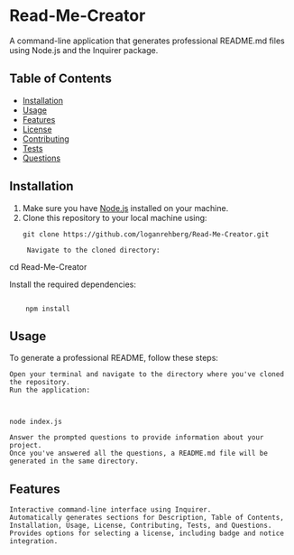 # Read-Me-Creator

A command-line application that generates professional README.md files using Node.js and the Inquirer package.

## Table of Contents
- [Installation](#installation)
- [Usage](#usage)
- [Features](#features)
- [License](#license)
- [Contributing](#contributing)
- [Tests](#tests)
- [Questions](#questions)

## Installation
1. Make sure you have [Node.js](https://nodejs.org/) installed on your machine.
2. Clone this repository to your local machine using:
   ```
   git clone https://github.com/loganrehberg/Read-Me-Creator.git

    Navigate to the cloned directory:

    ```

cd Read-Me-Creator

Install the required dependencies:

```

    npm install
```

## Usage

To generate a professional README, follow these steps:

    Open your terminal and navigate to the directory where you've cloned the repository.
    Run the application:

    

    node index.js

    Answer the prompted questions to provide information about your project.
    Once you've answered all the questions, a README.md file will be generated in the same directory.

## Features

    Interactive command-line interface using Inquirer.
    Automatically generates sections for Description, Table of Contents, Installation, Usage, License, Contributing, Tests, and Questions.
    Provides options for selecting a license, including badge and notice integration.
